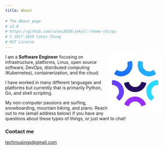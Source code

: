 ```yaml
---
title: About

# The About page
# v2.0
# https://github.com/cotes2020/jekyll-theme-chirpy
# © 2017-2019 Cotes Chung
# MIT License
---
```


<img style="float: right;" src="/images/Logo_test.png?size=200">

I am a **Software Engineer** focusing on infrastructure, platforms, Linux, open source software, DevOps, distributed computing (Kubernetes), containerization, and the cloud.

I have worked in many different languages and platforms but currently that is primarily Python, Go, and shell scripting.

My non-computer passions are surfing, snowboarding, mountain biking, and piano. Reach out to me (email address below) if you have any questions about these types of things, or just want to chat!

### Contact me

[techmusings@gmail.com](mailto:techmusings@gmail.com)
